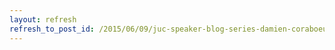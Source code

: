 ```yaml
---
layout: refresh
refresh_to_post_id: /2015/06/09/juc-speaker-blog-series-damien-coraboeuf-juc-europe
---
```

